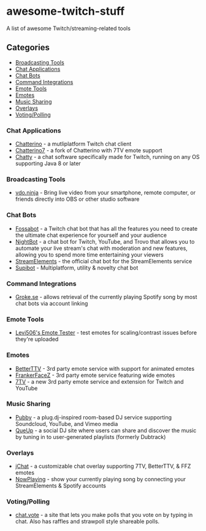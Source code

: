 # awesome-twitch-stuff
A list of awesome Twitch/streaming-related tools

## Categories
 - [Broadcasting Tools](#broadcasting-tools)
 - [Chat Applications](#chat-applications)
 - [Chat Bots](#chat-bots)
 - [Command Integrations](#command-integrations)
 - [Emote Tools](#emote-tools)
 - [Emotes](#emotes)
 - [Music Sharing](#music-sharing)
 - [Overlays](#overlays)
 - [Voting/Polling](#votingpolling)

### Chat Applications

 - [Chatterino](https://chatterino.com) - a mutliplatform Twitch chat client
 - [Chatterino7](https://github.com/SevenTV/chatterino7) - a fork of Chatterino with 7TV emote support
 - [Chatty](https://chatty.github.io) - a chat software specifically made for Twitch, running on any OS supporting Java 8 or later

### Broadcasting Tools

 - [vdo.ninja](https://vdo.ninja) - Bring live video from your smartphone, remote computer, or friends directly into OBS or other studio software

### Chat Bots

 - [Fossabot](https://fossabot.com) - a Twitch chat bot that has all the features you need to create the ultimate chat experience for yourself and your audience
 - [NightBot](https://nightbot.tv) - a chat bot for Twitch, YouTube, and Trovo that allows you to automate your live stream's chat with moderation and new features, allowing you to spend more time entertaining your viewers
 - [StreamElements](https://streamelements.com) - the official chat bot for the StreamElements service
 - [Supibot](https://supinic.com) - Multiplatform, utility & novelty chat bot

### Command Integrations

 - [Groke.se](https://groke.se/twitch/spotify) - allows retrieval of the currently playing Spotify song by most chat bots via account linking

### Emote Tools

 - [Levi506's Emote Tester](https://levi506.net/emote-tester) - test emotes for scaling/contrast issues before they're uploaded

### Emotes

 - [BetterTTV](https://betterttv.com) - 3rd party emote service with support for animated emotes
 - [FrankerFaceZ](https://frankerfacez.com) - 3rd party emote service featuring wide emotes
 - [7TV](https://7tv.app) - a new 3rd party emote service and extension for Twitch and YouTube

### Music Sharing

 - [Pubby](https://pubby.club) - a plug.dj-inspired room-based DJ service supporting Soundcloud, YouTube, and Vimeo media
 - [QueUp](https://queup.net) - a social DJ site where users can share and discover the music by tuning in to user-generated playlists (formerly Dubtrack)

### Overlays

 - [jChat](https://www.giambaj.it/twitch/jchat/) - a customizable chat overlay supporting 7TV, BetterTTV, & FFZ emotes
 - [NowPlaying](https://widget.nowplaying.site/) - show your currently playing song by connecting your StreamElements & Spotify accounts

### Voting/Polling

 - [chat.vote](https://chat.vote) - a site that lets you make polls that you vote on by typing in chat. Also has raffles and strawpoll style shareable polls.
